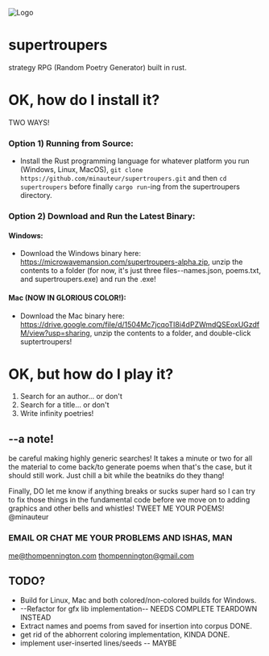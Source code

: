![Logo](https://www.microwavemansion.com/supertroupers.png)
# supertroupers

strategy RPG (Random Poetry Generator) built in rust.

# OK, how do I install it?
TWO WAYS!
### Option 1) Running from Source:
* Install the Rust programming language for whatever platform you run (Windows, Linux, MacOS),
	`git clone https://github.com/minauteur/supertroupers.git` and then `cd supertroupers`
	before finally `cargo run`-ing from the supertroupers directory.
### Option 2) Download and Run the Latest Binary:
#### Windows:
* Download the Windows binary here: https://microwavemansion.com/supertroupers-alpha.zip, unzip the contents to a folder (for now, it's 	just three files--names.json, poems.txt, and supertroupers.exe)
	and run the .exe!
#### Mac (NOW IN GLORIOUS COLOR!): 
* Download the Mac binary here: https://drive.google.com/file/d/1504Mc7jcqoTI8i4dPZWmdQSEoxUGzdfM/view?usp=sharing, unzip the contents 		to a folder, and double-click suptertroupers!

# OK, but how do I play it?
1) Search for an author... or don't
2) Search for a title... or don't 
3) Write infinity poetries!

## --a note!
be careful making highly generic searches! It takes a minute or two for all the material to come back/to generate poems when that's the case, but it should still work. 
Just chill a bit while the beatniks do they thang!

Finally, DO let me know if anything breaks or sucks super hard so I can try to fix those things in the fundamental code before we move on to adding graphics and other bells and whistles!
TWEET ME YOUR POEMS!
@minauteur

### EMAIL OR CHAT ME YOUR PROBLEMS AND ISHAS, MAN
me@thompennington.com
thompennington@gmail.com

## TODO?
* Build for Linux, Mac and both colored/non-colored builds for Windows.
* --Refactor for gfx lib implementation-- NEEDS COMPLETE TEARDOWN INSTEAD
* Extract names and poems from saved for insertion into corpus DONE.
* get rid of the abhorrent coloring implementation, KINDA DONE.
* implement user-inserted lines/seeds -- MAYBE



